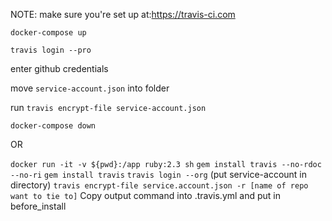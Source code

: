 NOTE: make sure you're set up at:https://travis-ci.com

`docker-compose up`

`travis login --pro`

enter github credentials

move `service-account.json` into folder

run `travis encrypt-file service-account.json`

`docker-compose down`

OR



`docker run -it -v ${pwd}:/app ruby:2.3 sh`
`gem install travis --no-rdoc --no-ri`
`gem install travis`
`travis login --org`
(put service-account in directory)
`travis encrypt-file service.account.json -r [name of repo want to tie to]`
Copy output command into .travis.yml and put in before_install